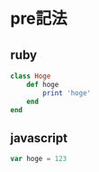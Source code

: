 # pre記法
## ruby　
~~~ruby
class Hoge
    def hoge
        print 'hoge'
    end
end
~~~

## javascript
~~~javascript
var hoge = 123
~~~

##